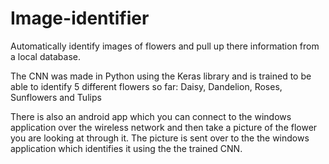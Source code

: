 # Image-identifier
Automatically identify images of flowers and pull up there information from a local database.

The CNN was made in Python using the Keras library and is trained to be able to identify 5 different flowers so far: Daisy, Dandelion, Roses, Sunflowers and Tulips

There is also an android app which you can connect to the windows application over the wireless network and then take a picture of the flower you are looking at through it.  The picture is sent over to the the windows application which identifies it using the the trained CNN.
